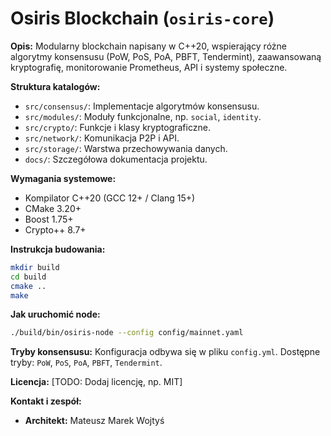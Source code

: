 # Osiris Blockchain (`osiris-core`)

**Opis:** Modularny blockchain napisany w C++20, wspierający różne algorytmy konsensusu (PoW, PoS, PoA, PBFT, Tendermint), zaawansowaną kryptografię, monitorowanie Prometheus, API i systemy społeczne.

**Struktura katalogów:**
*   `src/consensus/`: Implementacje algorytmów konsensusu.
*   `src/modules/`: Moduły funkcjonalne, np. `social`, `identity`.
*   `src/crypto/`: Funkcje i klasy kryptograficzne.
*   `src/network/`: Komunikacja P2P i API.
*   `src/storage/`: Warstwa przechowywania danych.
*   `docs/`: Szczegółowa dokumentacja projektu.

**Wymagania systemowe:**
*   Kompilator C++20 (GCC 12+ / Clang 15+)
*   CMake 3.20+
*   Boost 1.75+
*   Crypto++ 8.7+

**Instrukcja budowania:**
```bash
mkdir build
cd build
cmake ..
make
```

**Jak uruchomić node:**
```bash
./build/bin/osiris-node --config config/mainnet.yaml
```

**Tryby konsensusu:**
Konfiguracja odbywa się w pliku `config.yml`. Dostępne tryby: `PoW`, `PoS`, `PoA`, `PBFT`, `Tendermint`.

**Licencja:**
[TODO: Dodaj licencję, np. MIT]

**Kontakt i zespół:**
*   **Architekt:** Mateusz Marek Wojtyś
